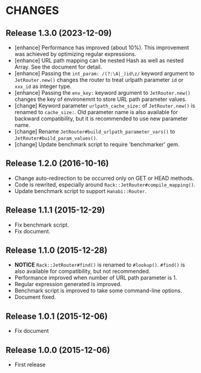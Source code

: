 CHANGES
=======


Release 1.3.0 (2023-12-09)
--------------------------

* [enhance] Performance has improved (about 10%). This improvement was achieved by optimizing regular expressions.
* [enhance] URL path mapping can be nested Hash as well as nested Array. See the document for detail.
* [enhance] Passing the `int_param: /(?:\A|_)id\z/` keyword argument to `JetRouter.new()` changes the router to treat urlpath parameter `id` or `xxx_id` as integer type.
* [enhance] Passing the `env_key:` keyword argument to `JetRouter.new()` changes the key of environemnt to store URL path parameter values.
* [change] Keyword parameter `urlpath_cache_size:` of `JetRouter.new()` is renamed to `cache_size:`. Old parameter name is also available for backward compatibility, but it is recommended to use new parameter name.
* [change] Rename `JetRouter#build_urlpath_parameter_vars()` to `JetRouter#build_param_values()`.
* [change] Update benchmark script to require 'benchmarker' gem.


Release 1.2.0 (2016-10-16)
--------------------------

* Change auto-redirection to be occurred only on GET or HEAD methods.
* Code is rewrited, especially around `Rack::JetRouter#compile_mapping()`.
* Update benchmark script to support `Hanabi::Router`.


Release 1.1.1 (2015-12-29)
--------------------------

* Fix benchmark script.
* Fix document.


Release 1.1.0 (2015-12-28)
--------------------------

* **NOTICE** `Rack::JetRouter#find()` is renamed to `#lookup()`.
  `#find()` is also available for compatibility, but not recommended.
* Performance improved when number of URL path parameter is 1.
* Regular expression generated is improved.
* Benchmark script is improved to take some command-line options.
* Document fixed.


Release 1.0.1 (2015-12-06)
--------------------------

* Fix document


Release 1.0.0 (2015-12-06)
--------------------------

* First release
